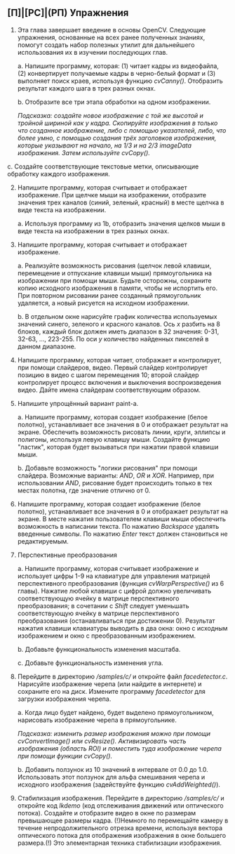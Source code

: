 ## [П]|[РС]|(РП) Упражнения

1. Эта глава завершает введение в основы OpenCV. Следующие упражнения, основанные на всех ранее полученных знаниях, помогут создать набор полезных утилит для дальнейшего использования их в изучении последующих глав. 
	
	a. Напишите программу, которая: (1) читает кадры из видеофайла, (2) конвертирует получаемые кадры в черно-белый формат и (3) выполняет поиск краев, используя функцию *cvCanny()*. Отобразить результат каждого шага в трех разных окнах.

	b. Отобразите все три этапа обработки на одном изображении.
	
	*Подсказка: создайте новое изображение с той же высотой и тройной шириной как у кадра. Скопируйте изображения в только что созданное изображение, либо с помощью указателей, либо, что более умно, с помощью создания трёх заголовков изображения, которые указывают на начало, на 1/3 и на 2/3 imageData изображения. Затем используйте cvCopy().*
	
c. Создайте соответствующие текстовые метки, описывающие обработку каждого изображения.

2. Напишите программу, которая считывает и отображает изображение. При щелчке мыши на изображении, отобразите значения трех каналов (синий, зеленый, красный) в месте щелчка в виде текста на изображении. 

	a. Используя программу из 1b, отобразить значения щелков мыши в виде текста на изображении в трех разных окнах. 

3. Напишите программу, которая считывает и отображает изображение.

	a. Реализуйте возможность рисования (щелчок левой клавиши, перемещение и отпускание клавиши мыши) прямоугольника на изображении при помощи мыши. Будьте осторожны, сохраните копию исходного изображения в памяти, чтобы не испортить его. При повторном рисовании ранее созданный прямоугольник удаляется, а новый рисуется на исходном изображении. 

	b. В отдельном окне нарисуйте график количества используемых значений синего, зеленого и красного каналов. Ось *x* разбить на 8 блоков, каждый блок должен иметь диапазон в 32 значения: 0-31, 32-63, ..., 223-255. По оси *y* количество найденных пикселей в данном диапазоне.

4. Напишите программу, которая читает, отображает и контролирует, при помощи слайдеров, видео. Первый слайдер контролирует позицию в видео с шагом перемещения 10; второй слайдер контролирует процесс включения и выключения воспроизведения видео. Дайте имена слайдерам соответствующим образом. 

5. Напишите упрощённый вариант paint-а.

	а. Напишите программу, которая создает изображение (белое полотно), устанавливает все значения в 0 и отображает результат на экране. Обеспечить возможность рисовать линии, круги, эллипсы и полигоны, используя левую клавишу мыши. Создайте функцию "ластик", которая будет вызываться при нажатии правой клавиши мыши. 

	b. Добавьте возможность "логики рисования" при помощи слайдера. Возможные варианты: *AND*, *OR* и *XOR*. Например, при использовании *AND*, рисование будет происходить только в тех местах полотна, где значение отлично от 0.

6. Напишите программу, которая создает изображение (белое полотно), устанавливает все значения в 0 и отображает результат на экране. В месте нажатия пользователем клавиши мыши обеспечить возможность в написании текста. По нажатию *Backspace* удалять введенные символы. По нажатию *Enter* текст должен становиться не редактируемым. 

7. Перспективные преобразования

	a. Напишите программу, которая считывает изображение и использует цифры 1-9 на клавиатуре для управления матрицей перспективного преобразования (функция *cvWarpPerspective()* из 6 главы). Нажатие любой клавиши с цифрой должно увеличивать соответствующую ячейку в матрице перспективного преобразования; в сочетании с *Shift* следует уменьшать соответствующую ячейку в матрице перспективного преобразования (останавливаться при достижении 0). Результат нажатия клавиши клавиатуры выводить в два окна: окно с исходным изображением и окно с преобразованным изображением.

	b. Добавьте функциональность изменения масштаба.

	c. Добавьте функциональность изменения угла.

8. Перейдите в директорию */samples/c/* и откройте файл *facedetector.c*. Нарисуйте изображение черепа (или найдите в интернете) и сохраните его на диск. Измените программу *facedetector* для загрузки изображения черепа. 

	a. Когда лицо будет найдено, будет выделено прямоугольником, нарисовать изображение черепа в прямоугольнике.
	
	*Подсказка: изменить размер изображения можно при помощи *cvConvertImage()* или *cvResize()*. Активизировать часть изображения (область ROI) и поместить туда изображение черепа при помощи функции *cvCopy()*.*
	
	b. Добавить ползунок из 10 значений в интервале от 0.0 до 1.0. Использовать этот ползунок для альфа смешивания черепа и исходного изображения (задействуйте функцию *cvAddWeighted()*).

9.  Стабилизация изображения. Перейдите в директорию */samples/c/* и откройте код *lkdemo* (код отслеживания движений или оптического потока). Создайте и отобразите видео в окне по размерам превышающее размеры кадра. (!)Немного по перемещайте камеру в течение непродолжительного отрезка времени, используя вектора оптического потока для отображения изображения в окне большего размера.(!) Это элементарная техника стабилизации изображения.
